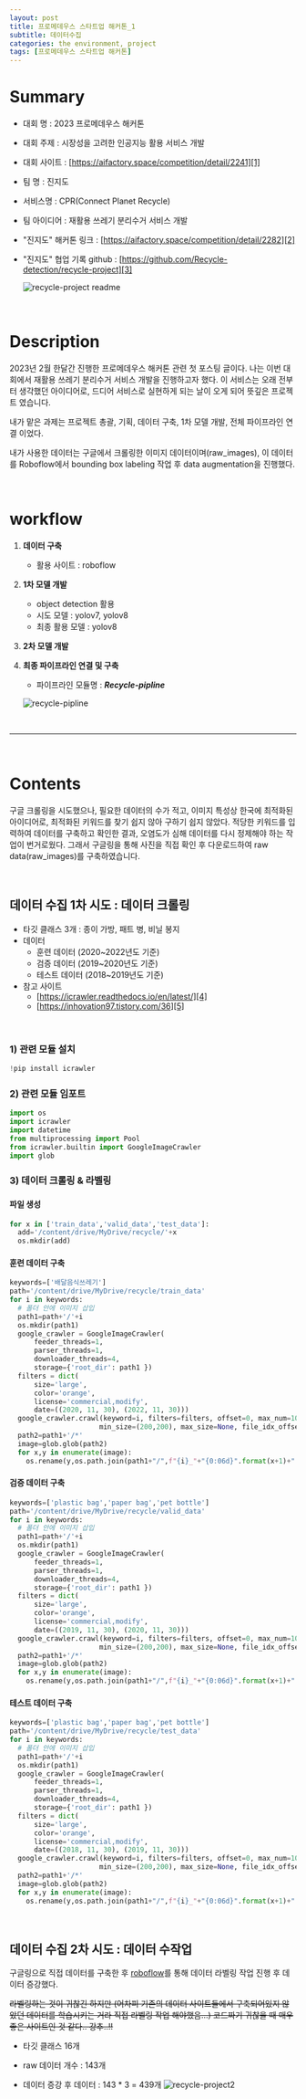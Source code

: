 ```yaml
---
layout: post
title: 프로메데우스 스타트업 해커톤_1
subtitle: 데이터수집
categories: the environment, project
tags: [프로메데우스 스타트업 해커톤]
---
```


# Summary
  - 대회 명 : 2023 프로메데우스 해커톤
  - 대회 주제 : 시장성을 고려한 인공지능 활용 서비스 개발
  - 대회 사이트 : [https://aifactory.space/competition/detail/2241][1]
  - 팀 명 : 진지도 
  - 서비스명  : CPR(Connect Planet Recycle)
  - 팀 아이디어 : 재활용 쓰레기 분리수거 서비스 개발
  - "진지도" 해커톤 링크 : [https://aifactory.space/competition/detail/2282][2]
  - "진지도" 협업 기록 github : [https://github.com/Recycle-detection/recycle-project][3]
    
    ![recycle-project readme](https://user-images.githubusercontent.com/108795647/221893462-31c12d5c-6c60-4a11-8865-258959b42b87.png)

<br/>

# Description
  2023년 2월 한달간 진행한 프로메데우스 해커톤 관련 첫 포스팅 글이다.
  나는 이번 대회에서 재활용 쓰레기 분리수거 서비스 개발을 진행하고자 했다. 
  이 서비스는 오래 전부터 생각했던 아이디어로, 드디어 서비스로 실현하게 되는 날이 오게 되어 뜻깊은 프로젝트 였습니다.

  내가 맡은 과제는 프로젝트 총괄, 기획, 데이터 구축, 1차 모델 개발, 전체 파이프라인 연결 이었다.

  내가 사용한 데이터는 구글에서 크롤링한 이미지 데이터이며(raw_images), 이 데이터를 Roboflow에서 bounding box labeling 작업 후 data augmentation을 진행했다. 

<br/>

# workflow
  1. **데이터 구축**
        - 활용 사이트 : roboflow
  2. **1차 모델 개발**
        - object detection 활용
        - 시도 모델 : yolov7, yolov8
        - 최종 활용 모델 : yolov8

  3. **2차 모델 개발** 
  4. **최종 파이프라인 연결 및 구축**
        - 파이프라인 모듈명 : ***Recycle-pipline***
          
        ![recycle-pipline](https://user-images.githubusercontent.com/108795647/221893314-ae3d8f54-1162-44ee-9ab0-ea8641079ffa.png)

<br/>

---

<br/>

# Contents

구글 크롤링을 시도했으나, 필요한 데이터의 수가 적고, 이미지 특성상 한국에 최적화된 아이디어로, 최적화된 키워드를 찾기 쉽지 않아 구하기 쉽지 않았다. 
적당한 키워드를 입력하여 데이터를 구축하고 확인한 결과, 오염도가 심해 데이터를 다시 정제해야 하는 작업이 번거로웠다. 
그래서 구글링을 통해 사진을 직접 확인 후 다운로드하여 raw data(raw_images)를 구축하였습니다. 

<br/>

## 데이터 수집 1차 시도 : **데이터 크롤링**
- 타깃 클래스 3개 : 종이 가방, 패트 병, 비닐 봉지
- 데이터
    - 훈련 데이터 (2020~2022년도 기준)
    - 검증 데이터 (2019~2020년도 기준)
    - 테스트 데이터 (2018~2019년도 기준)
- 참고 사이트
    - [https://icrawler.readthedocs.io/en/latest/][4]
    - [https://inhovation97.tistory.com/36][5]

<br/>

### 1) 관련 모듈 설치
```python
!pip install icrawler
```

### 2) 관련 모듈 임포트
```python
import os
import icrawler
import datetime
from multiprocessing import Pool
from icrawler.builtin import GoogleImageCrawler
import glob
```
### 3) 데이터 크롤링 & 라벨링

#### 파일 생성
```python
for x in ['train_data','valid_data','test_data']:
  add='/content/drive/MyDrive/recycle/'+x
  os.mkdir(add)
```

#### 훈련 데이터 구축 
```python
keywords=['배달음식쓰레기']
path='/content/drive/MyDrive/recycle/train_data'
for i in keywords:
  # 폴더 안에 이미지 삽입
  path1=path+'/'+i
  os.mkdir(path1)
  google_crawler = GoogleImageCrawler(
      feeder_threads=1,
      parser_threads=1,
      downloader_threads=4,
      storage={'root_dir': path1 })
  filters = dict(
      size='large',
      color='orange',
      license='commercial,modify',
      date=((2020, 11, 30), (2022, 11, 30)))
  google_crawler.crawl(keyword=i, filters=filters, offset=0, max_num=1000,
                      min_size=(200,200), max_size=None, file_idx_offset=0)
  path2=path1+'/*'
  image=glob.glob(path2)
  for x,y in enumerate(image):
    os.rename(y,os.path.join(path1+"/",f"{i}_"+"{0:06d}".format(x+1)+"."+y[-3:]))
```

#### 검증 데이터 구축 
```python
keywords=['plastic bag','paper bag','pet bottle']
path='/content/drive/MyDrive/recycle/valid_data'
for i in keywords:
  # 폴더 안에 이미지 삽입
  path1=path+'/'+i
  os.mkdir(path1)
  google_crawler = GoogleImageCrawler(
      feeder_threads=1,
      parser_threads=1,
      downloader_threads=4,
      storage={'root_dir': path1 })
  filters = dict(
      size='large',
      color='orange',
      license='commercial,modify',
      date=((2019, 11, 30), (2020, 11, 30)))
  google_crawler.crawl(keyword=i, filters=filters, offset=0, max_num=1000,
                      min_size=(200,200), max_size=None, file_idx_offset=0)
  path2=path1+'/*'
  image=glob.glob(path2)
  for x,y in enumerate(image):
    os.rename(y,os.path.join(path1+"/",f"{i}_"+"{0:06d}".format(x+1)+"."+y[-3:]))
```

#### 테스트 데이터 구축 
```python
keywords=['plastic bag','paper bag','pet bottle']
path='/content/drive/MyDrive/recycle/test_data'
for i in keywords:
  # 폴더 안에 이미지 삽입
  path1=path+'/'+i
  os.mkdir(path1)
  google_crawler = GoogleImageCrawler(
      feeder_threads=1,
      parser_threads=1,
      downloader_threads=4,
      storage={'root_dir': path1 })
  filters = dict(
      size='large',
      color='orange',
      license='commercial,modify',
      date=((2018, 11, 30), (2019, 11, 30)))
  google_crawler.crawl(keyword=i, filters=filters, offset=0, max_num=1000,
                      min_size=(200,200), max_size=None, file_idx_offset=0)
  path2=path1+'/*'
  image=glob.glob(path2)
  for x,y in enumerate(image):
    os.rename(y,os.path.join(path1+"/",f"{i}_"+"{0:06d}".format(x+1)+"."+y[-3:]))
```

<br/>

## 데이터 수집 2차 시도 : **데이터 수작업**
구글링으로 직접 데이터를 구축한 후 
[roboflow][6]를 통해 데이터 라벨링 작업 진행 후 데이터 증강했다.

~~라벨링하는 것이 귀찮긴 하지만 (어차피 기존의 데이터 사이트들에서 구축되어있지 않았던 데이터를 학습시키는 거라 직접 라벨링 작업 해야했음...) 코드짜기 귀찮을 때 매우 좋은 사이트인 것 같다.. 강추..!!~~

- 타깃 클래스 16개 
- raw 데이터 개수 : 143개
- 데이터 증강 후 데이터 : 143 * 3 = 439개
![recycle-project2](https://user-images.githubusercontent.com/108795647/221893546-9216d5a0-4c47-4f9c-8eb3-fd7aa00944f0.png)


  [1]: https://aifactory.space/competition/detail/2241
  [2]: https://aifactory.space/competition/detail/2282
  [3]: https://github.com/Recycle-detection/recycle-project
  [4]: https://icrawler.readthedocs.io/en/latest/html#search-engine-crawlers
  [5]: https://inhovation97.tistory.com/36
  [6]: https://roboflow.com/
